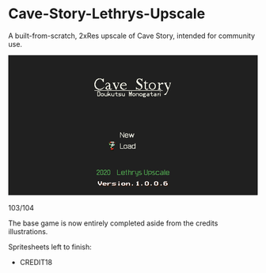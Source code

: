 # Cave-Story-Lethrys-Upscale
A built-from-scratch, 2xRes upscale of Cave Story, intended for community use.

![Screenshot](screenshot.png)

103/104

The base game is now entirely completed aside from the credits illustrations.

Spritesheets left to finish:

- CREDIT18
